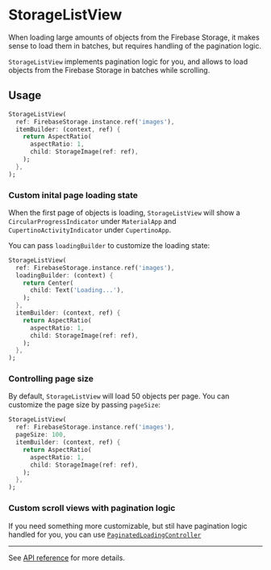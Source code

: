# StorageListView

When loading large amounts of objects from the Firebase Storage, it makes sense to load them in batches, but requires handling of the pagination logic.

`StorageListView` implements pagination logic for you, and allows to load objects from the Firebase Storage in batches while scrolling.

## Usage

```dart
StorageListView(
  ref: FirebaseStorage.instance.ref('images'),
  itemBuilder: (context, ref) {
    return AspectRatio(
      aspectRatio: 1,
      child: StorageImage(ref: ref),
    );
  },
);
```

### Custom inital page loading state

When the first page of objects is loading, `StorageListView` will show a `CircularProgressIndicator` under `MaterialApp` and `CupertinoActivityIndicator` under `CupertinoApp`.

You can pass `loadingBuilder` to customize the loading state:

```dart
StorageListView(
  ref: FirebaseStorage.instance.ref('images'),
  loadingBuilder: (context) {
    return Center(
      child: Text('Loading...'),
    );
  },
  itemBuilder: (context, ref) {
    return AspectRatio(
      aspectRatio: 1,
      child: StorageImage(ref: ref),
    );
  },
);
```

### Controlling page size

By default, `StorageListView` will load 50 objects per page. You can customize the page size by passing `pageSize`:

```dart
StorageListView(
  ref: FirebaseStorage.instance.ref('images'),
  pageSize: 100,
  itemBuilder: (context, ref) {
    return AspectRatio(
      aspectRatio: 1,
      child: StorageImage(ref: ref),
    );
  },
);
```

### Custom scroll views with pagination logic

If you need something more customizable, but stil have pagination logic handled for you, you can use
[`PaginatedLoadingController`](https://github.com/firebase/FirebaseUI-Flutter/tree/main/packages/firebase_ui_storage/doc/paginated-loading-controller.md)

---

See [API reference](https://pub.dev/documentation/firebase_ui_storage/latest/firebase_ui_storage/ListView-class.html) for more details.

